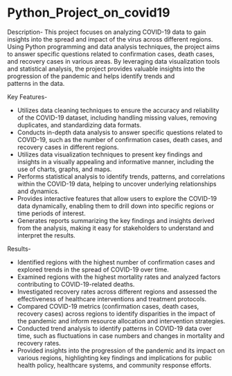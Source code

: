 # Python_Project_on_covid19

Description-
This project focuses on analyzing COVID-19 data to gain insights into the spread and impact of the virus across different regions. Using Python programming and data analysis techniques, the project aims to answer specific questions related to confirmation cases, death cases, and recovery cases in various areas. By leveraging data visualization tools and statistical analysis, the project provides valuable insights into the progression of the pandemic and helps identify trends and patterns in the data.

Key Features-

* Utilizes data cleaning techniques to ensure the accuracy and reliability of the COVID-19 dataset, including handling missing values, removing duplicates, and standardizing data formats.
* Conducts in-depth data analysis to answer specific questions related to COVID-19, such as the number of confirmation cases, death cases, and recovery cases in different regions.
* Utilizes data visualization techniques to present key findings and insights in a visually appealing and informative manner, including the use of charts, graphs, and maps.
* Performs statistical analysis to identify trends, patterns, and correlations within the COVID-19 data, helping to uncover underlying relationships and dynamics.
* Provides interactive features that allow users to explore the COVID-19 data dynamically, enabling them to drill down into specific regions or time periods of interest.
* Generates reports summarizing the key findings and insights derived from the analysis, making it easy for stakeholders to understand and interpret the results.

Results-

* Identified regions with the highest number of confirmation cases and explored trends in the spread of COVID-19 over time.
* Examined regions with the highest mortality rates and analyzed factors contributing to COVID-19-related deaths.
* Investigated recovery rates across different regions and assessed the effectiveness of healthcare interventions and treatment protocols.
* Compared COVID-19 metrics (confirmation cases, death cases, recovery cases) across regions to identify disparities in the impact of the pandemic and inform resource allocation and intervention strategies.
* Conducted trend analysis to identify patterns in COVID-19 data over time, such as fluctuations in case numbers and changes in mortality and recovery rates.
* Provided insights into the progression of the pandemic and its impact on various regions, highlighting key findings and implications for public health policy, healthcare systems, and community response efforts.
